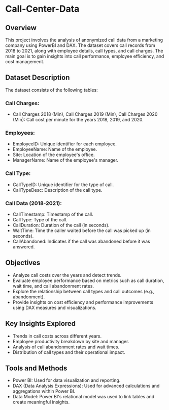 # Call-Center-Data
## Overview
This project involves the analysis of anonymized call data from a marketing company using PowerBI and DAX. The dataset covers call records from 2018 to 2021, along with employee details, call types, and call charges. The main goal is to gain insights into call performance, employee efficiency, and cost management.

## Dataset Description
The dataset consists of the following tables:

### Call Charges:

- Call Charges 2018 (Min), Call Charges 2019 (Min), Call Charges 2020 (Min): Call cost per minute for the years 2018, 2019, and 2020.

### Employees:

- EmployeeID: Unique identifier for each employee.
- EmployeeName: Name of the employee.
- Site: Location of the employee's office.
- ManagerName: Name of the employee's manager.
  
### Call Type:

- CallTypeID: Unique identifier for the type of call.
- CallTypeDesc: Description of the call type.
  
### Call Data (2018-2021):

- CallTimestamp: Timestamp of the call.
- CallType: Type of the call.
- CallDuration: Duration of the call (in seconds).
- WaitTime: Time the caller waited before the call was picked up (in seconds).
- CallAbandoned: Indicates if the call was abandoned before it was answered.
  
## Objectives
- Analyze call costs over the years and detect trends.
- Evaluate employee performance based on metrics such as call duration, wait time, and call abandonment rates.
- Explore the relationship between call types and call outcomes (e.g., abandonment).
- Provide insights on cost efficiency and performance improvements using DAX measures and visualizations.
  
## Key Insights Explored
- Trends in call costs across different years.
- Employee productivity breakdown by site and manager.
- Analysis of call abandonment rates and wait times.
- Distribution of call types and their operational impact.
  
## Tools and Methods
- Power BI: Used for data visualization and reporting.
- DAX (Data Analysis Expressions): Used for advanced calculations and aggregations within Power BI.
- Data Model: Power BI's relational model was used to link tables and create meaningful insights.
